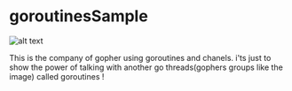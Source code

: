 # goroutinesSample
![alt text](http://cdn.attackofthecute.com/April-03-2012-23-37-11-tumblrlyvrxk0z5U1qa9omho1500.jpg)

This is the company of gopher using goroutines and chanels. i'ts just to show the power of talking with another go threads(gophers groups like the image) called goroutines !
